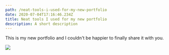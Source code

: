 ```yaml
---
path: /neat-tools-i-used-for-my-new-portfolio
date: 2020-07-04T17:16:46.234Z
title: Neat tools I used for my new portfolio
description: A short description
---
```


This is my new portfolio and I couldn't be happier to finally share it with you.

![](assets/vsc.png)